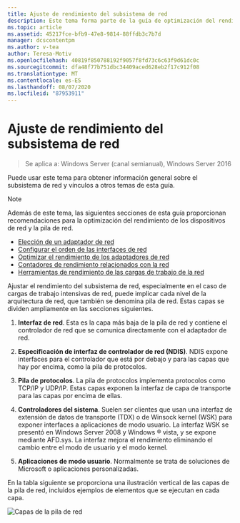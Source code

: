 ```yaml
---
title: Ajuste de rendimiento del subsistema de red
description: Este tema forma parte de la guía de optimización del rendimiento del subsistema de red para Windows Server 2016.
ms.topic: article
ms.assetid: 45217fce-bfb9-47e8-9814-88ffdb3c7b7d
manager: dcscontentpm
ms.author: v-tea
author: Teresa-Motiv
ms.openlocfilehash: 40819f850788192f9057f8fd73c6c63f9d61dc0c
ms.sourcegitcommit: dfa48f77b751dbc34409aced628eb2f17c912f08
ms.translationtype: MT
ms.contentlocale: es-ES
ms.lasthandoff: 08/07/2020
ms.locfileid: "87953911"
---
```

# <a name="network-subsystem-performance-tuning"></a>Ajuste de rendimiento del subsistema de red

>Se aplica a: Windows Server (canal semianual), Windows Server 2016

Puede usar este tema para obtener información general sobre el subsistema de red y vínculos a otros temas de esta guía.

>[!NOTE]
>Además de este tema, las siguientes secciones de esta guía proporcionan recomendaciones para la optimización del rendimiento de los dispositivos de red y la pila de red.
> - [Elección de un adaptador de red](net-sub-choose-nic.md)
> - [Configurar el orden de las interfaces de red](net-sub-interface-metric.md)
> - [Optimizar el rendimiento de los adaptadores de red](net-sub-performance-tuning-nics.md)
> - [Contadores de rendimiento relacionados con la red](net-sub-performance-counters.md)
> - [Herramientas de rendimiento de las cargas de trabajo de la red](net-sub-performance-tools.md)

Ajustar el rendimiento del subsistema de red, especialmente en el caso de cargas de trabajo intensivas de red, puede implicar cada nivel de la arquitectura de red, que también se denomina pila de red. Estas capas se dividen ampliamente en las secciones siguientes.

1. **Interfaz de red**. Esta es la capa más baja de la pila de red y contiene el controlador de red que se comunica directamente con el adaptador de red.

2. **Especificación de interfaz de controlador de red (NDIS)**. NDIS expone interfaces para el controlador que está por debajo y para las capas que hay por encima, como la pila de protocolos.

3. **Pila de protocolos**. La pila de protocolos implementa protocolos como TCP/IP y UDP/IP. Estas capas exponen la interfaz de capa de transporte para las capas por encima de ellas.

4. **Controladores del sistema**. Suelen ser clientes que usan una interfaz de extensión de datos de transporte (TDX) o de Winsock kernel (WSK) para exponer interfaces a aplicaciones de modo usuario. La interfaz WSK se presentó en Windows Server 2008 y Windows &reg; vista, y se expone mediante AFD.sys. La interfaz mejora el rendimiento eliminando el cambio entre el modo de usuario y el modo kernel.

5. **Aplicaciones de modo usuario**. Normalmente se trata de soluciones de Microsoft o aplicaciones personalizadas.

En la tabla siguiente se proporciona una ilustración vertical de las capas de la pila de red, incluidos ejemplos de elementos que se ejecutan en cada capa.

![Capas de la pila de red](../../media/Network-Subsystem/network-layers.jpg)

